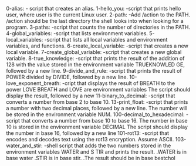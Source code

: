0-alias:			- script that creates an alias.
1-hello_you:			-script that prints hello user, where user is the current Linux user.
2-path:				-Add /action to the PATH. /action should be the last directory the shell looks into when looking for a program.
3-paths:			-script that counts the number of directories in the PATH.
4-global_variables:		-script that lists environment variables.
5-local_variables:		-script that lists all local variables and environment variables, and functions.
6-create_local_variable:	-script that creates a new local variable.
7-create_global_variable:	-script that creates a new global variable.
8-true_knowledge:		-script that prints the result of the addition of 128 with the value stored in the environment variable TRUEKNOWLED					GE, followed by a new line.
9-divide_and_rule:		-script that prints the result of POWER divided by DIVIDE, followed by a new line.
10-love_exponent_breath:	-cript that displays the result of BREATH to the power LOVE
				       BREATH and LOVE are environment variables
				       The script should display the result, followed by a new
11-binary_to_decimal:		-script that converts a number from base 2 to base 10.
13-print_float:			-script that prints a number with two decimal places, followed by a new line.
					The number will be stored in the environment variable NUM.
100-decimal_to_hexadecimal:	-script that converts a number from base 10 to base 16.
					The number in base 10 is stored in the environment variable DECIMAL
					The script should display the number in base 16, followed by a new line
101-rot13:			-script that encodes and decodes text using the rot13 encryption. Assume ASCII.
103-water_and_stir:		-shell script that adds the two numbers stored in the environment variables WATER and S						TIR and prints the result.
				       .WATER is in base water
				       .STIR is in base stir.
				       .The result should be in base bestchol